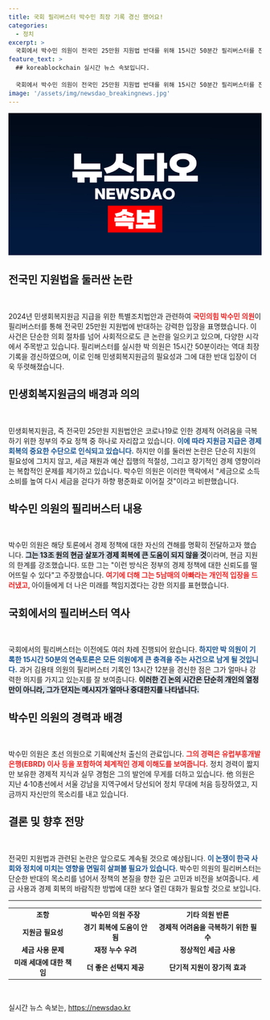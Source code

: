 ```yaml
---
title: 국회 필리버스터 박수민 최장 기록 경신 했어요!
categories:
  - 정치
excerpt: >
  국회에서 박수민 의원이 전국민 25만원 지원법 반대를 위해 15시간 50분간 필리버스터를 진행, 역대 최장 기록을 세웠다. 그의 열정적인 발언과 눈물은 강렬한 감동을 주며 민생 논쟁에 불을 지폈다. 클릭을 놓치지 마세요!
feature_text: >
  ## koreablockchain 실시간 뉴스 속보입니다.

  국회에서 박수민 의원이 전국민 25만원 지원법 반대를 위해 15시간 50분간 필리버스터를 진행, 역대 최장 기록을 세웠다. 그의 열정적인 발언과 눈물은 강렬한 감동을 주며 민생 논쟁에 불을 지폈다. 클릭을 놓치지 마세요!
image: '/assets/img/newsdao_breakingnews.jpg'
---
```


<p><img src="/assets/img/newsdao_breakingnews.jpg" alt="koreablockchain 속보" /></p>

<h2 data-ke-size="size26">전국민 지원법을 둘러싼 논란</h2>

<p data-ke-size="size16">&nbsp;</p>

<p>2024년 민생회복지원금 지급을 위한 특별조치법안과 관련하여 <b><span style="color: #ee2323;">국민의힘 박수민 의원</span></b>이 필리버스터를 통해 전국민 25만원 지원법에 반대하는 강력한 입장을 표명했습니다. 이 사건은 단순한 의회 절차를 넘어 사회적으로도 큰 논란을 일으키고 있으며, 다양한 시각에서 주목받고 있습니다. 필리버스터를 실시한 박 의원은 15시간 50분이라는 역대 최장 기록을 경신하였으며, 이로 인해 민생회복지원금의 필요성과 그에 대한 반대 입장이 더욱 뚜렷해졌습니다.</p>

<h2 data-ke-size="size26">민생회복지원금의 배경과 의의</h2>

<p data-ke-size="size16">&nbsp;</p>

<p>민생회복지원금, 즉 전국민 25만원 지원법안은 코로나19로 인한 경제적 어려움을 극복하기 위한 정부의 주요 정책 중 하나로 자리잡고 있습니다. <b><span style="color: #1a5490;">이에 따라 지원금 지급은 경제 회복의 중요한 수단으로 인식되고 있습니다.</span></b> 하지만 이를 둘러싼 논란은 단순히 지원의 필요성에 그치지 않고, 세금 재원과 예산 집행의 적절성, 그리고 장기적인 경제 영향이라는 복합적인 문제를 제기하고 있습니다. 박수민 의원은 이러한 맥락에서 "세금으로 소득 소비를 높여 다시 세금을 걷다가 하향 평준화로 이어질 것"이라고 비판했습니다.</p>

<h2 data-ke-size="size26">박수민 의원의 필리버스터 내용</h2>

<p data-ke-size="size16">&nbsp;</p>

<p>박수민 의원은 해당 토론에서 경제 정책에 대한 자신의 견해를 명확히 전달하고자 했습니다. <b><span style="background-color: #21538527;">그는 13조 원의 현금 살포가 경제 회복에 큰 도움이 되지 않을 것</span></b>이라며, 현금 지원의 한계를 강조했습니다. 또한 그는 "이런 방식은 정부의 경제 정책에 대한 신뢰도를 떨어뜨릴 수 있다"고 주장했습니다. <b><span style="color: #ee2323;">여기에 더해 그는 5남매의 아빠라는 개인적 입장을 드러냈고, </span></b>아이들에게 더 나은 미래를 책임지겠다는 강한 의지를 표현했습니다.</p>

<h2 data-ke-size="size26">국회에서의 필리버스터 역사</h2>

<p data-ke-size="size16">&nbsp;</p>

<p>국회에서의 필리버스터는 이전에도 여러 차례 진행되어 왔습니다. <b><span style="color: #1a5490;">하지만 박 의원이 기록한 15시간 50분의 연속토론은 모든 의원에게 큰 충격을 주는 사건으로 남게 될 것입니다.</span></b> 과거 김용태 의원의 필리버스터 기록인 13시간 12분을 경신한 점은 그가 얼마나 강력한 의지를 가지고 있는지를 잘 보여줍니다. <b><span style="background-color: #21538527;">이러한 긴 논의 시간은 단순히 개인의 열정만이 아니라, 그가 던지는 메시지가 얼마나 중대한지를 나타냅니다.</span></b></p>

<h2 data-ke-size="size26">박수민 의원의 경력과 배경</h2>

<p data-ke-size="size16">&nbsp;</p>

<p>박수민 의원은 초선 의원으로 기획예산처 출신의 관료입니다. <b><span style="color: #ee2323;">그의 경력은 유럽부흥개발은행(EBRD) 이사 등을 포함하여 체계적인 경제 이해도를 보여줍니다.</span></b> 정치 경력이 짧지만 보유한 경제적 지식과 실무 경험은 그의 발언에 무게를 더하고 있습니다. 他 의원은 지난 4·10총선에서 서울 강남을 지역구에서 당선되어 정치 무대에 처음 등장하였고, 지금까지 자신만의 목소리를 내고 있습니다. </p>

<h2 data-ke-size="size26">결론 및 향후 전망</h2>

<p data-ke-size="size16">&nbsp;</p>

<p>전국민 지원법과 관련된 논란은 앞으로도 계속될 것으로 예상됩니다. <b><span style="color: #1a5490;">이 논쟁이 한국 사회와 정치에 미치는 영향을 면밀히 살펴볼 필요가 있습니다.</span></b> 박수민 의원의 필리버스터는 단순한 반대의 목소리를 넘어서 정책의 본질을 향한 깊은 고민과 비전을 보여줍니다. 세금 사용과 경제 회복의 바람직한 방법에 대한 보다 열린 대화가 필요할 것으로 보입니다. </p>

<hr>

<table style="width: 100%;">
<tr>
<td style="text-align: center; height: 17px;"><b>조항</b></td>
<td style="text-align: center; height: 17px;"><b>박수민 의원 주장</b></td>
<td style="text-align: center; height: 17px;"><b>기타 의원 반론</b></td>
</tr>
<tr>
<td style="text-align: center; height: 17px;"><b>지원금 필요성</b></td>
<td style="text-align: center; height: 17px;"><b>경기 회복에 도움이 안 됨</b></td>
<td style="text-align: center; height: 17px;"><b>경제적 어려움을 극복하기 위한 필수</b></td>
</tr>
<tr>
<td style="text-align: center; height: 17px;"><b>세금 사용 문제</b></td>
<td style="text-align: center; height: 17px;"><b>재정 누수 우려</b></td>
<td style="text-align: center; height: 17px;"><b>정상적인 세금 사용</b></td>
</tr>
<tr>
<td style="text-align: center; height: 17px;"><b>미래 세대에 대한 책임</b></td>
<td style="text-align: center; height: 17px;"><b>더 좋은 선택지 제공</b></td>
<td style="text-align: center; height: 17px;"><b>단기적 지원이 장기적 효과</b></td>
</tr>
</table>

<p data-ke-size="size16">&nbsp;</p>
실시간 뉴스 속보는, <a href="https://newsdao.kr" rel="dofollow">https://newsdao.kr</a>


